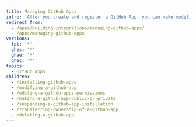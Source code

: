 ```yaml
---
title: Managing GitHub Apps
intro: 'After you create and register a GitHub App, you can make modifications to the app, change permissions, transfer ownership, and delete the app.'
redirect_from:
  - /apps/building-integrations/managing-github-apps/
  - /apps/managing-github-apps
versions:
  fpt: '*'
  ghes: '*'
  ghae: '*'
  ghec: '*'
topics:
  - GitHub Apps
children:
  - /installing-github-apps
  - /modifying-a-github-app
  - /editing-a-github-apps-permissions
  - /making-a-github-app-public-or-private
  - /suspending-a-github-app-installation
  - /transferring-ownership-of-a-github-app
  - /deleting-a-github-app
---
```


